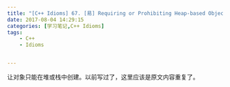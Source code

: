 ```yaml
---
title: "[C++ Idioms] 67. [易] Requiring or Prohibiting Heap-based Objects"
date: 2017-08-04 14:29:15
categories: [学习笔记,C++ Idioms]
tags:
    - C++
    - Idioms


---
```

让对象只能在堆或栈中创建。<!--more-->以前写过了，这里应该是原文内容重复了。